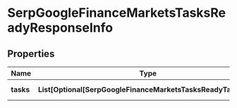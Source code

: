 # SerpGoogleFinanceMarketsTasksReadyResponseInfo


## Properties

| Name | Type | Description | Notes |
|------------ | ------------- | ------------- | -------------|
**tasks** | **List[Optional[SerpGoogleFinanceMarketsTasksReadyTaskInfo]]** | array of tasks |[optional]|